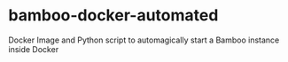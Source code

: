 # bamboo-docker-automated
Docker Image and Python script to automagically start a Bamboo instance inside Docker
